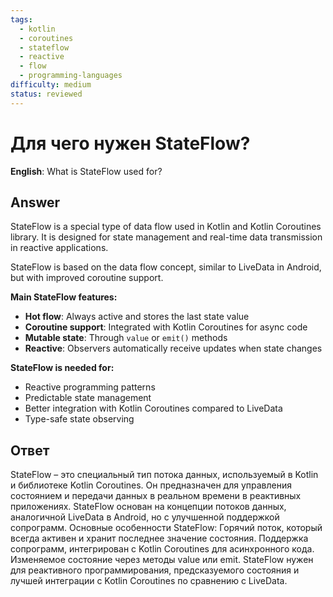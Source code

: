 ```yaml
---
tags:
  - kotlin
  - coroutines
  - stateflow
  - reactive
  - flow
  - programming-languages
difficulty: medium
status: reviewed
---
```


# Для чего нужен StateFlow?

**English**: What is StateFlow used for?

## Answer

StateFlow is a special type of data flow used in Kotlin and Kotlin Coroutines library. It is designed for state management and real-time data transmission in reactive applications.

StateFlow is based on the data flow concept, similar to LiveData in Android, but with improved coroutine support.

**Main StateFlow features:**
- **Hot flow**: Always active and stores the last state value
- **Coroutine support**: Integrated with Kotlin Coroutines for async code
- **Mutable state**: Through `value` or `emit()` methods
- **Reactive**: Observers automatically receive updates when state changes

**StateFlow is needed for:**
- Reactive programming patterns
- Predictable state management
- Better integration with Kotlin Coroutines compared to LiveData
- Type-safe state observing

## Ответ

StateFlow – это специальный тип потока данных, используемый в Kotlin и библиотеке Kotlin Coroutines. Он предназначен для управления состоянием и передачи данных в реальном времени в реактивных приложениях. StateFlow основан на концепции потоков данных, аналогичной LiveData в Android, но с улучшенной поддержкой сопрограмм. Основные особенности StateFlow: Горячий поток, который всегда активен и хранит последнее значение состояния. Поддержка сопрограмм, интегрирован с Kotlin Coroutines для асинхронного кода. Изменяемое состояние через методы value или emit. StateFlow нужен для реактивного программирования, предсказуемого состояния и лучшей интеграции с Kotlin Coroutines по сравнению с LiveData.

